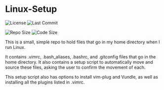 # Linux-Setup

![License](https://img.shields.io/github/license/DoctorDalek1963/Linux-Setup)
![Last Commit](https://img.shields.io/github/last-commit/DoctorDalek1963/Linux-Setup)

![Repo Size](https://img.shields.io/github/repo-size/DoctorDalek1963/Linux-Setup)
![Code Size](https://img.shields.io/github/languages/code-size/DoctorDalek1963/Linux-Setup)

This is a small, simple repo to hold files that go in my home directory when I run Linux.

It contains .vimrc, .bash_aliases, .bashrc, and .gitconfig files that go in the home directory. It also contains a setup script to automatically move and source these files, asking the user to confirm the movement of each.

This setup script also has options to install vim-plug and Vundle, as well as installing all the plugins listed in .vimrc.
